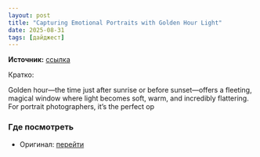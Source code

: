 ```yaml
---
layout: post
title: "Capturing Emotional Portraits with Golden Hour Light"
date: 2025-08-31
tags: [дайджест]
---
```


**Источник:** [ссылка](https://iso.500px.com/capturing-emotional-portraits-golden-hour-light/)

Кратко: <p>Golden hour—the time just after sunrise or before sunset—offers a fleeting, magical window where light becomes soft, warm, and incredibly flattering. For portrait photographers, it’s the perfect op

### Где посмотреть
- Оригинал: [перейти]({link})
